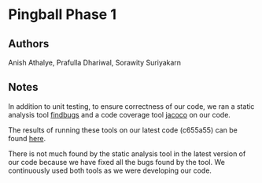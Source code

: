 Pingball Phase 1
================

Authors
-------

Anish Athalye, Prafulla Dhariwal, Sorawity Suriyakarn

Notes
-----

In addition to unit testing, to ensure correctness of our code, we ran a static
analysis tool [findbugs][findbugs] and a code coverage tool [jacoco][jacoco] on
our code.

The results of running these tools on our latest code (c655a55) can be found
[here][results].

There is not much found by the static analysis tool in the latest version of
our code because we have fixed all the bugs found by the tool. We continuously
used both tools as we were developing our code.

[findbugs]: http://findbugs.sourceforge.net/
[jacoco]: http://www.eclemma.org/jacoco/
[results]: http://gondor.anishathalye.com/reports.zip
